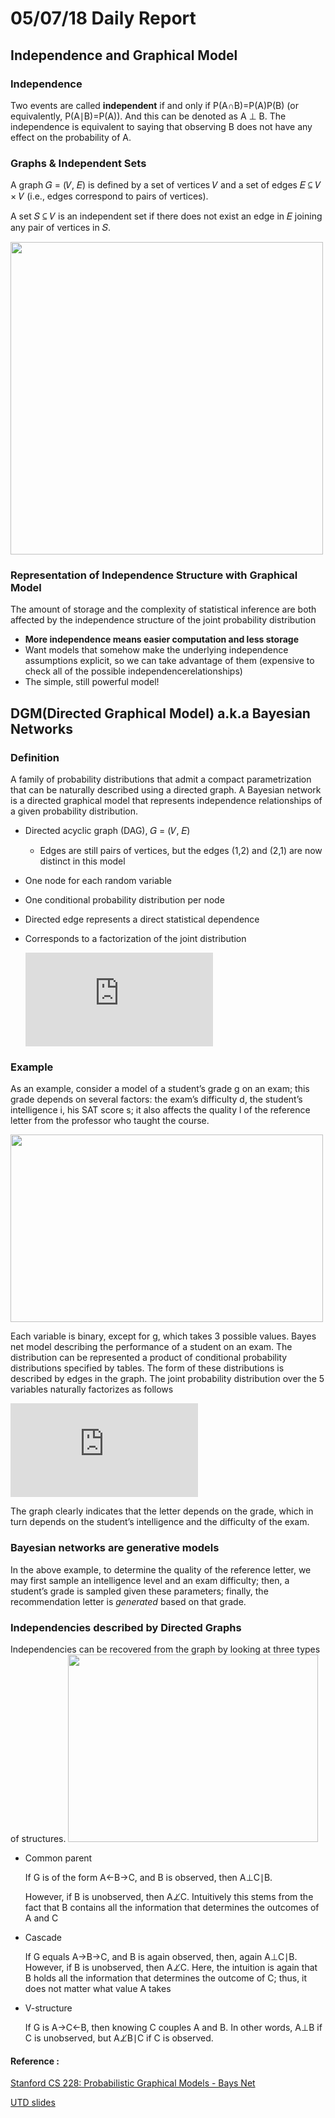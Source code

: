 # 05/07/18 Daily Report


## Independence and Graphical Model

### Independence
  Two events are called **independent** if and only if P(A∩B)=P(A)P(B) (or equivalently, P(A∣B)=P(A)). And this can be denoted as A ⊥ B.
  The independence is equivalent to saying that observing B does not have any effect on the probability of A.
  

### Graphs & Independent Sets
A graph 𝐺 = (𝑉, 𝐸) is defined by a set of vertices 𝑉 and a set of edges 𝐸 ⊆ 𝑉 × 𝑉 (i.e., edges correspond to pairs of vertices).

A set 𝑆 ⊆ 𝑉 is an independent set if there does not exist an edge in 𝐸 joining any pair of vertices in 𝑆.

<img src="https://github.com/jwcse/DeepLearning/blob/master/img/independent_set_ex.PNG" width="500" height="500">


### Representation of Independence Structure with Graphical Model 
The amount of storage and the complexity of statistical inference are both affected by the independence structure of the joint probability distribution
  - **More independence means easier computation and less storage**
  - Want models that somehow make the underlying independence assumptions explicit, so we can take advantage of them
  (expensive to check all of the possible independencerelationships)
  - The simple, still powerful model!



## DGM(Directed Graphical Model) a.k.a Bayesian Networks
  
### Definition
A family of probability distributions that admit a compact parametrization that can be naturally described using a directed graph.
A Bayesian network is a directed graphical model that represents independence relationships of a given probability distribution.

* Directed acyclic graph (DAG), 𝐺 = (𝑉, 𝐸)
    - Edges are still pairs of vertices, but the edges (1,2) and (2,1) are now distinct in this model
* One node for each random variable
* One conditional probability distribution per node
* Directed edge represents a direct statistical dependence
* Corresponds to a factorization of the joint distribution

    ![equation](https://latex.codecogs.com/gif.latex?p%28x_%7B1%7D%2C...%2Cx_%7Bn%7D%29%20%3D%20%5Cprod_%7Bi%7Dp%28x_%7Bi%7D%7Cx_%7Bparents%28i%29%7D%29)

### Example
As an example, consider a model of a student’s grade g on an exam; this grade depends on several factors: 
the exam’s difficulty d, the student’s intelligence i, his SAT score s; it also affects the quality l of the reference letter from the professor who taught the course. 

<img src="https://github.com/jwcse/DeepLearning/blob/master/img/bays_net_ex.png" width="500" height="300">

Each variable is binary, except for g, which takes 3 possible values.
Bayes net model describing the performance of a student on an exam. The distribution can be represented a product of conditional probability distributions specified by tables. 
The form of these distributions is described by edges in the graph. The joint probability distribution over the 5 variables naturally factorizes as follows

  ![equation](https://latex.codecogs.com/gif.latex?p%28l%2Cg%2Ci%2Cd%2Cs%29%3Dp%28l%7Cg%29p%28g%7Ci%2Cd%29p%28i%29p%28d%29p%28s%7Ci%29)

The graph clearly indicates that the letter depends on the grade, which in turn depends on the student’s intelligence and the difficulty of the exam.


### Bayesian networks are generative models
In the above example, to determine the quality of the reference letter, we may first sample an intelligence level and an exam difficulty; 
then, a student’s grade is sampled given these parameters; finally, the recommendation letter is *generated* based on that grade.


### Independencies described by Directed Graphs
Independencies can be recovered from the graph by looking at three types of structures.
 <img src="https://github.com/jwcse/DeepLearning/blob/master/img/three_types_components_of_bayes.PNG" width="400" height="300">
  * Common parent
  
    If G is of the form A←B→C, and B is observed, then A⊥C∣B. 
    
    However, if B is unobserved, then A⊥̸C. Intuitively this stems from the fact that B contains all the information that determines the outcomes of A and C
  * Cascade
    
    If G equals A→B→C, and B is again observed, then, again ​A⊥C∣B. However, if B is unobserved, then A⊥̸C. 
    Here, the intuition is again that B holds all the information that determines the outcome of C;
    thus, it does not matter what value A takes
  
  * V-structure
  
    If G is A→C←B, then knowing C couples A and B. In other words, A⊥B if C is unobserved, but A⊥̸B∣C if C is observed.
    
    
#### Reference :
[Stanford CS 228: Probabilistic Graphical Models - Bays Net](https://ermongroup.github.io/cs228-notes/representation/directed/)

[UTD slides](http://www.utdallas.edu/~nrr150130/cs6347/2016sp/lects/Lecture_2_Bayes.pdf)
